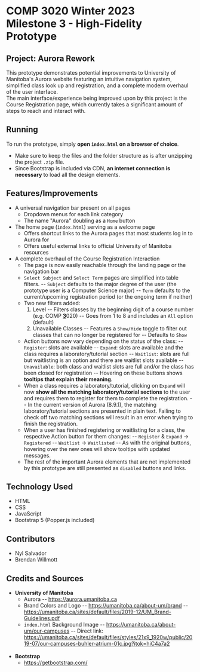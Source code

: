 # COMP 3020 Winter 2023<br>Milestone 3 - High-Fidelity Prototype

## Project: Aurora Rework
This prototype demonstrates potential improvements to University of Manitoba's Aurora website featuring an intuitive navigation system, simplified class look up and registration, and a complete modern overhaul of the user interface.<br>
The main interface/experience being improved upon by this project is the Course Registration page, which currently takes a significant amount of steps to reach and interact with.

## Running

To run the prototype, simply **open `index.html` on a browser of choice**.
- Make sure to keep the files and the folder structure as is after unzipping the project `.zip` file.
- Since Bootstrap is included via CDN, **an internet connection is necessary** to load all the design elements.


## Features/Improvements
- A universal navigation bar present on all pages
  - Dropdown menus for each link category
  - The name "Aurora" doubling as a `Home` button
- The home page (`index.html`) serving as a welcome page
  - Offers shortcut links to the Aurora pages that most students log in to Aurora for
  - Offers useful external links to official University of Manitoba resources
- A complete overhaul of the Course Registration Interaction
  - The page is now easily reachable through the landing page or the navigation bar
  - `Select Subject` and `Select Term` pages are simplified into table filters.
  -- `Subject` defaults to the major degree of the user (the prototype user is a Computer Science major)
  -- `Term` defaults to the current/upcoming registration period (or the ongoing term if neither)
  - Two new filters added:
    1. Level
    -- Filters classes by the beginning digit of a course number (e.g. COMP <u>**3**</u>020)
    -- Goes from 1 to 8 and includes an `All` option (default)
    2. Unavailable Classes
    -- Features a `Show/Hide` toggle to filter out classes that can no longer be registered for
    -- Defaults to `Show`
  - Action buttons now vary depending on the status of the class:
  -- `Register`: slots are available
  -- `Expand`: slots are available and the class requires a laboratory/tutorial section
  -- `Waitlist`: slots are full but waitlisting is an option and there are waitlist slots available
  -- `Unavailable`: both class and waitlist slots are full and/or the class has been closed for registration
  -- Hovering on these buttons shows **tooltips that explain their meaning**.
  - When a class requires a laboratory/tutorial, clicking on `Expand` will now **show all the matching laboratory/tutorial sections** to the user and requires them to register for them to complete the registration.
  -- In the current version of Aurora (8.9.1), the matching laboratory/tutorial sections are presented in plain text. Failing to check off two matching sections will result in an error when trying to finish the registration.
  - When a user has finished registering or waitlisting for a class, the respective Action button for them changes:
  -- `Register` & `Expand` -> `Registered`
  -- `Waitlist` -> `Waitlisted`
  -- As with the original buttons, hovering over the new ones will show tooltips with updated messages.
  - The rest of the important Aurora elements that are not implemented by this prototype are still presented as `disabled` buttons and links.

## Technology Used
- HTML
- CSS
- JavaScript
- Bootstrap 5 (Popper.js included)

## Contributors
- Nyl Salvador
- Brendan Willmott

## Credits and Sources
- **University of Manitoba**
  - Aurora
  -- https://aurora.umanitoba.ca
  - Brand Colors and Logo
  -- https://umanitoba.ca/about-um/brand
  -- https://umanitoba.ca/sites/default/files/2019-12/UM_Brand-Guidelines.pdf
  - `index.html` Background Image
  -- https://umanitoba.ca/about-um/our-campuses
  -- Direct link: https://umanitoba.ca/sites/default/files/styles/21x9_1920w/public/2019-07/our-campuses-buhler-atrium-01c.jpg?itok=hiC4a7a2
  <br>
- **Bootstrap**
  - https://getbootstrap.com/